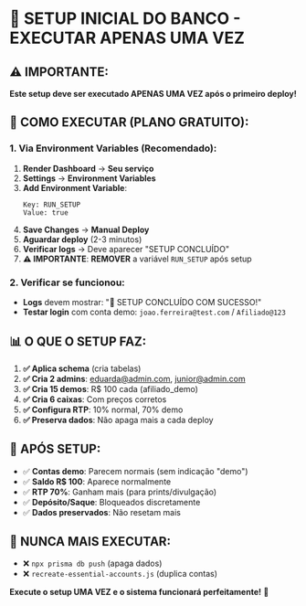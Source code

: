 # 🚀 SETUP INICIAL DO BANCO - EXECUTAR APENAS UMA VEZ

## ⚠️ IMPORTANTE: 

**Este setup deve ser executado APENAS UMA VEZ após o primeiro deploy!**

## 🔧 COMO EXECUTAR (PLANO GRATUITO):

### **1. Via Environment Variables (Recomendado):**

1. **Render Dashboard** → **Seu serviço**
2. **Settings** → **Environment Variables**
3. **Add Environment Variable**:
   ```
   Key: RUN_SETUP
   Value: true
   ```
4. **Save Changes** → **Manual Deploy**
5. **Aguardar deploy** (2-3 minutos)
6. **Verificar logs** → Deve aparecer "SETUP CONCLUÍDO"
7. **⚠️ IMPORTANTE**: **REMOVER** a variável `RUN_SETUP` após setup

### **2. Verificar se funcionou:**

- **Logs** devem mostrar: "🎉 SETUP CONCLUÍDO COM SUCESSO!"
- **Testar login** com conta demo: `joao.ferreira@test.com` / `Afiliado@123`

## 📊 O QUE O SETUP FAZ:

1. **✅ Aplica schema** (cria tabelas)
2. **✅ Cria 2 admins**: eduarda@admin.com, junior@admin.com
3. **✅ Cria 15 demos**: R$ 100 cada (afiliado_demo)
4. **✅ Cria 6 caixas**: Com preços corretos
5. **✅ Configura RTP**: 10% normal, 70% demo
6. **✅ Preserva dados**: Não apaga mais a cada deploy

## 🎯 APÓS SETUP:

- ✅ **Contas demo**: Parecem normais (sem indicação "demo")
- ✅ **Saldo R$ 100**: Aparece normalmente
- ✅ **RTP 70%**: Ganham mais (para prints/divulgação)
- ✅ **Depósito/Saque**: Bloqueados discretamente
- ✅ **Dados preservados**: Não resetam mais

## 🚨 NUNCA MAIS EXECUTAR:

- ❌ `npx prisma db push` (apaga dados)
- ❌ `recreate-essential-accounts.js` (duplica contas)

**Execute o setup UMA VEZ e o sistema funcionará perfeitamente!** 🎉
